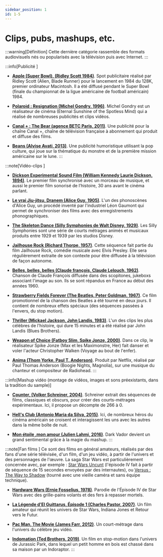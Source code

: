 ```yaml
---
sidebar_position: 1
id: 1-5
---
```

# Clips, pubs, mashups, etc.

:::warning[Définition]
Cette dernière catégorie rassemble des formats audiovisuels nés ou popularisés avec la télévision puis avec Internet. 
::: 

:::info[Publicité ] 
- [**Apple (Super Bowl), (Ridley Scott 1984)**](https://drive.google.com/file/d/1X4Oue61Z0wQulrYHjJPDq6SQdr04cXHl/view?usp=drive_link). Spot publicitaire réalisé par Ridley Scott (Alien, Blade Runner) pour le lancement en 1984 du 128K, premier ordinateur Macintosh. Il a été diffusé pendant le Super Bowl (finale du championnat de la ligue américaine de football américain) 1984.

- [**Polaroid : Resignation (Michel Gondry, 1996)**](https://drive.google.com/file/d/1SB5HWGa2KoCJilrtuLZRspW4L0kdCZ4G/view?usp=drive_link). Michel Gondry est un réalisateur de cinéma (Eternal Sunshine of the Spotless Mind) qui a réalisé de nombreuses publicités et clips vidéos.

- [**Canal + : The Bear (agence BETC Paris, 2011)**](https://drive.google.com/file/d/199vq5lSU5IPea-H93dHlXNCpz4ZVQqsp/view?usp=drive_link). Une publicité pour la chaîne Canal +, chaîne de télévision française à abonnement qui produit et diffuse des films.

- [**Beans (Alvise Avati, 2013)**](https://drive.google.com/file/d/1CrqD4R75ROaIStgoEFA6gBxM534bMUIc/view?usp=drive_link). Une publicité humoristique utilisant la pop culture, qui joue sur la thématique du monstre et de la première mission américaine sur le lune.
:::

:::note[Vidéo-clips ]
- [**Dickson Experimental Sound Film (William Kennedy Laurie Dickson, 1894)**](https://drive.google.com/file/d/1H2dTpLYDYp7ufgVhW-SPIZHvqjsSRZ2F/view?usp=drive_link). Le premier film synchronisé avec un morceau de musique, et aussi le premier film sonorisé de l’histoire, 30 ans avant le cinéma parlant. 

- [**Le vrai Jiu-jitsu, Dranem (Alice Guy, 1905)**](https://drive.google.com/file/d/19jNPlzv4wiNa1QpL6CsNdJEToLdxIIlg/view?usp=drive_link). L'un des phonoscènes d'Alice Guy, un procédé inventé par l'industriel Léon Gaumont qui permet de synchroniser des films avec des enregistrements phonographiques.

- [**The Skeleton Dance (Silly Symphonies de Walt Disney, 1929)**](https://drive.google.com/file/d/1aHwwiJdEHEzQ8rSS3YaRxHa0XORYRa6t/view?usp=drive_link). Les Silly Symphonies sont une série de courts métrages animés et musicaux produits entre 1929 et 1939 par les studios Disney. 

- [**Jailhouse Rock (Richard Thorpe, 1957)**](https://drive.google.com/file/d/1Xadc7qBVW4gXK98U7FNyE5xR6nzUVbQM/view?usp=drive_link). Cette séquence fait partie du film Jailhouse Rock, comédie musicale avec Elvis Presley. Elle sera régulièrement extraite de son contexte pour être diffusée à la télévision de façon autonome.

- [**Belles, belles, belles (Claude françois, Claude Lelouch, 1962)**](https://drive.google.com/file/d/1qlt0VCNl7qNXOJazckaktleigeEZ7ga8/view?usp=drive_link). Chanson de Claude François diffusée dans des scopitones, jukeboxs associant l'image au son. Ils se sont répandus en France au début des années 1960.

- [**Strawberry Fields Forever (The Beatles, Peter Goldman, 1967)**](https://drive.google.com/file/d/18LIzUo4F00nRGz-N1-FtYOjI0Jt5TKte/view?usp=drive_link). Ce film promotionnel de la chanson des Beatles a été tourné en deux jours. Il contient de nombreux effets spéciaux (des séquences passées à l'envers, du stop motion).

- [**Thriller (Mickael Jackson, John Landis, 1983)**](https://drive.google.com/file/d/1IlNQ9cjDUhucYnaQk9VTG13CxG7KuXyT/view?usp=drive_link). L'un des clips les plus célèbres de l'histoire, qui dure 15 minutes et a été réalisé par John Landis (Blues Brothers).

- [**Weapon of Choice (Fatboy Slim, Spike Jonze, 2000)**](https://drive.google.com/file/d/1L2eUrvzqghlJFvNIqRqR1RYl2aAkI5wB/view?usp=drive_link). Dans ce clip, le réalisateur Spike Jonze (Max et les Maximonstre, Her) fait danser et voler l'acteur Christopher Walken (Voyage au bout de l'enfer).

- [**Anima (Thom Yorke, Paul T. Anderson)**](https://drive.google.com/file/d/1W8CUzhPTo4OaazhEb9amSgqAaT-pOQnA/view?usp=drive_link). Produit par Netflix, réalisé par Paul Thomas Anderson (Boogie Nights, Magnolia), sur une musique du chanteur et compositeur de Radiohead.
:::

:::info[Mashup vidéo (montage de vidéos, images et sons préexistants, dans la tradition du sample)] 
- [**Counter, (Volker Schreiner, 2004)**](https://drive.google.com/file/d/1BlisaZa2jqlBpTY047_rVIDxCthLHhRc/view?usp=drive_link). Schreiner extrait des séquences de films, classiques et obscurs, pour créer des courts-métrages expérimentaux. Ici, il propose un décompte de 266 à 0. 

- [**Hell's Club (Antonio Maria da Silva, 2015)**](https://drive.google.com/file/d/1wp3K3Xg0tzAhNrTkT4IhsvqwnqhpGBX4/view?usp=drive_link). Ici, de nombreux héros du cinéma américain se croisent et interagissent les uns avec les autres dans la même boîte de nuit.

- [**Mon étoile ,mon amour (Julien Lahmi, 2016)**](https://drive.google.com/file/d/1l_7nvmnhXhB_HrKM3UKRk4PLGqfK53X3/view?usp=drive_link). Dark Vador devient un grand sentimental grâce à la magie du mashup.
:::

:::note[Fan films ] 
Ce sont des films en général amateurs, réalisés par des fans d'une série télévisée, d'un film, d'un jeu vidéo, à partir de l'univers et des personnages de l'œuvre. La saga Star Wars est particulièrement concernée avec, par exemple : [Star Wars Uncunt](https://youtu.be/7ezeYJUz-84) (l'épisode IV fait à partir de séquence de 15 secondes envoyées par des internautes), ou [Versus : The Way to Shadow](https://www.youtube.com/watch?v=AfKpJafUyVM) (tourné avec une vieille caméra et sans équipe technique).

- [**Hardware Wars (Ernie Fosselius, 1978)**](https://drive.google.com/file/d/13839WeHkEdAqOvO0C7sGufej6zNttZ1Z/view?usp=drive_link). Parodie de l'Épisode IV de Star Wars avec des grille-pains volants et des fers à repasser mortels.

- [**La Légende d’El Guittarus, Épisode 1 (Charles Pastor, 2007)**](https://drive.google.com/file/d/1Bp9_1BH_rpaFzO4Fanw31SE3EtoRwNYB/view?usp=drive_link). Un film amateur qui réunit les univers de Star Wars, Indiana Jones et Retour vers le Futur.

- [**Pac Man, The Movie (James Farr, 2012)**](https://drive.google.com/file/d/1f9PgjYwx6ArpDKqTgJmmjUSdISH0st8-/view?usp=drive_link). Un court-métrage dans l'univers du célèbre jeu vidéo.

- [**Indomation (Ted Brothers, 2019)**](https://drive.google.com/file/d/1S_2NaF4MT-CWX2AtluS5XUxis4ikXe-v/view?usp=drive_link). Un film en stop-motion dans l'univers de Jurassic Park, dans lequel un petit homme en bois est chassé dans sa maison par un Indoraptor.
:::